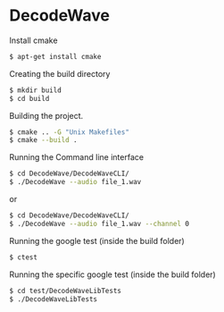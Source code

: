 # DecodeWave

Install cmake
```sh
$ apt-get install cmake
```

Creating the build directory
```sh
$ mkdir build
$ cd build
```
Building the project.
```sh
$ cmake .. -G "Unix Makefiles"
$ cmake --build . 
```
Running the Command line interface
```sh
$ cd DecodeWave/DecodeWaveCLI/
$ ./DecodeWave --audio file_1.wav
```
or
```sh
$ cd DecodeWave/DecodeWaveCLI/
$ ./DecodeWave --audio file_1.wav --channel 0
```

Running the google test (inside the build folder)
```sh
$ ctest
```
Running the specific google test (inside the build folder) 
```sh
$ cd test/DecodeWaveLibTests
$ ./DecodeWaveLibTests
```